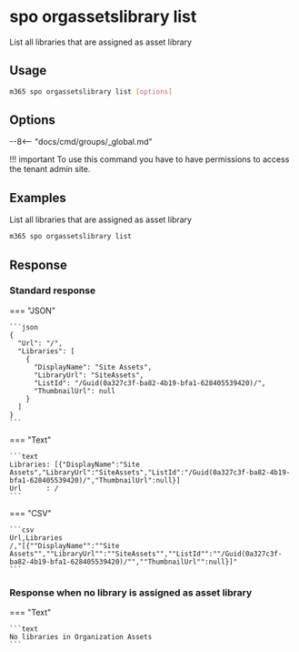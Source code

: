 # spo orgassetslibrary list

List all libraries that are assigned as asset library

## Usage

```sh
m365 spo orgassetslibrary list [options]
```

## Options

--8<-- "docs/cmd/groups/_global.md"

!!! important
    To use this command you have to have permissions to access the tenant admin site.

## Examples

List all libraries that are assigned as asset library

```sh
m365 spo orgassetslibrary list
```

## Response

### Standard response

=== "JSON"

    ```json
    {
      "Url": "/",
      "Libraries": [
        {
          "DisplayName": "Site Assets",
          "LibraryUrl": "SiteAssets",
          "ListId": "/Guid(0a327c3f-ba82-4b19-bfa1-628405539420)/",
          "ThumbnailUrl": null
        }
      ]
    }
    ```

=== "Text"

    ```text
    Libraries: [{"DisplayName":"Site Assets","LibraryUrl":"SiteAssets","ListId":"/Guid(0a327c3f-ba82-4b19-bfa1-628405539420)/","ThumbnailUrl":null}]
    Url      : /
    ```

=== "CSV"

    ```csv
    Url,Libraries
    /,"[{""DisplayName"":""Site Assets"",""LibraryUrl"":""SiteAssets"",""ListId"":""/Guid(0a327c3f-ba82-4b19-bfa1-628405539420)/"",""ThumbnailUrl"":null}]"
    ```

### Response when no library is assigned as asset library

=== "Text"

    ```text
    No libraries in Organization Assets
    ```
